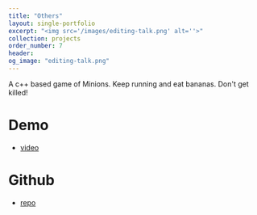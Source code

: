 ```yaml
---
title: "Others"
layout: single-portfolio
excerpt: "<img src='/images/editing-talk.png' alt=''>"
collection: projects
order_number: 7
header:
og_image: "editing-talk.png"
---
```


A c++ based game of Minions. Keep running and eat bananas. Don't get killed!

Demo 
======
* [video](https://www.youtube.com/watch?v=5ZsmPJ2sm04&fbclid=IwAR0dP_NIaNfAYmW3wBxJhcEWSS3uVGnSsG4pbj3z9qTsjU4pa9ef_fZ0P44)

Github
=====
* [repo](https://github.com/evamo0508/minions_game)